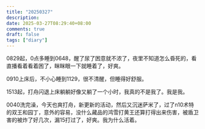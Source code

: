 ```yaml
---
title: "20250327"
description: 
date: 2025-03-27T08:29:40+08:00
comments: true
draft: false
tags: ["diary"]
---
```

0829起，0点多睡到0648，醒了尿了困意就不浓了，夜里不知道怎么昏死的，看直播看着看着困了，眯眯眼一下就睡着了，好爽。

0910上床后，不小心睡到1129，很不清醒，但睡得好舒服。

1513起，打舟闪退上床躺躺好像又躺了一个小时，我真的不是我了。我是我。

0040洗完澡，今天也爽打舟，新更新的活动，然后又沉迷萨米了，过了n10术特的双王和园丁，意外的容易，没什么藏品的鸿雪打黄王还算打得出来伤害，被盾卫害的被炸了好几次，漏15打过了，好爽。我为什么活着。